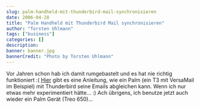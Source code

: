 ```yaml
---
slug: palm-handheld-mit-thunderbird-mail-synchronisieren
date: 2006-04-28
title: "Palm Handheld mit Thunderbird Mail synchronisieren"
author: "Torsten Uhlmann"
tags: ["business"]
categories: []
description:
banner: banner.jpg
bannerCredit: "Photo by Torsten Uhlmann"
---
```


Vor Jahren schon hab ich damit rumgebastelt und es hat nie richtig funktioniert :( [Hier](http://www.pdaundco.de/content/view/28/45/) gibt es eine Anleitung, wie ein Palm (ein T3 mit VersaMail im Beispiel) mit Thunderbird seine Emails abgleichen kann. Wenn ich nur etwas mehr experimentiert hätte... :) Ach übrigens, ich benutze jetzt auch wieder ein Palm Gerät (Treo 650)...
